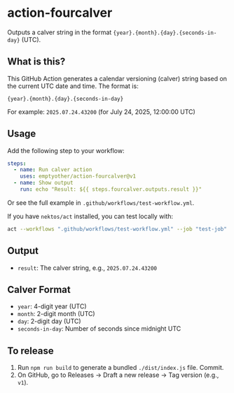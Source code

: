 # action-fourcalver

Outputs a calver string in the format `{year}.{month}.{day}.{seconds-in-day}`
(UTC).

## What is this?

This GitHub Action generates a calendar versioning (calver) string based on the
current UTC date and time. The format is:

```
{year}.{month}.{day}.{seconds-in-day}
```

For example: `2025.07.24.43200` (for July 24, 2025, 12:00:00 UTC)

## Usage

Add the following step to your workflow:

```yaml
steps:
  - name: Run calver action
    uses: emptyother/action-fourcalver@v1
  - name: Show output
    run: echo "Result: ${{ steps.fourcalver.outputs.result }}"
```

Or see the full example in `.github/workflows/test-workflow.yml`.

If you have `nektos/act` installed, you can test locally with:

```bash
act --workflows ".github/workflows/test-workflow.yml" --job "test-job"
```

## Output

- `result`: The calver string, e.g., `2025.07.24.43200`

## Calver Format

- `year`: 4-digit year (UTC)
- `month`: 2-digit month (UTC)
- `day`: 2-digit day (UTC)
- `seconds-in-day`: Number of seconds since midnight UTC

## To release

1. Run `npm run build` to generate a bundled `./dist/index.js` file. Commit.
2. On GitHub, go to Releases → Draft a new release → Tag version (e.g., `v1`).
